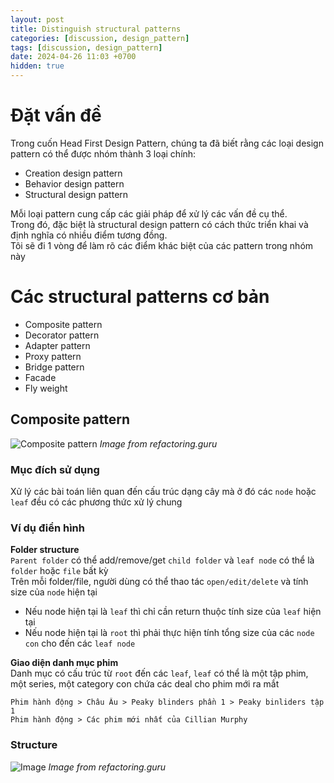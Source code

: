 ```yaml
---
layout: post
title: Distinguish structural patterns
categories: [discussion, design_pattern]
tags: [discussion, design_pattern]
date: 2024-04-26 11:03 +0700
hidden: true
---
```


# Đặt vấn đề
Trong cuốn Head First Design Pattern, chúng ta đã biết rằng các loại design pattern có thể được nhóm thành 3 loại chính:

- Creation design pattern
- Behavior design pattern
- Structural design pattern

Mỗi loại pattern cung cấp các giải pháp để xử lý các vấn đề cụ thể.\
Trong đó, đặc biệt là structural design pattern có cách thức triển khai và định nghĩa có nhiều điểm tương đồng.\
Tôi sẽ đi 1 vòng để làm rõ các điểm khác biệt của các pattern trong nhóm này


# Các structural patterns cơ bản
- Composite pattern
- Decorator pattern
- Adapter pattern
- Proxy pattern
- Bridge pattern
- Facade
- Fly weight

## Composite pattern
![Composite pattern](https://refactoring.guru/images/patterns/content/composite/composite.png)
_Image from refactoring.guru_
### Mục đích sử dụng
Xử lý các bài toán liên quan đến cấu trúc dạng cây mà ở đó các `node` hoặc `leaf` đều có các phương thức xử lý chung
### Ví dụ điển hình
**Folder structure**\
`Parent folder` có thể add/remove/get `child folder` và `leaf node` có thể là `folder` hoặc `file` bất kỳ\
Trên mỗi folder/file, người dùng có thể thao tác `open/edit/delete` và tính size của `node` hiện tại
- Nếu node hiện tại là `leaf` thì chỉ cần return thuộc tính size của `leaf` hiện tại
- Nếu node hiện tại là `root` thì phải thực hiện tính tổng size của các `node con` cho đến các `leaf node`

**Giao diện danh mục phim**\
Danh mục có cấu trúc từ `root` đến các `leaf`, `leaf` có thể là một tập phim, một series, một category con chứa các deal cho phim mới ra mắt
```
Phim hành động > Châu Âu > Peaky blinders phần 1 > Peaky binliders tập 1
Phim hành động > Các phim mới nhất của Cillian Murphy
```

### Structure
![Image](https://refactoring.guru/images/patterns/diagrams/composite/structure-en.png?id=b7f114558b594dfb220d225398b2b744)
*Image from refactoring.guru*


